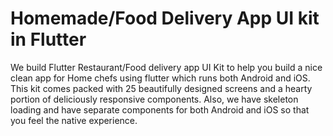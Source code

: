 # Homemade/Food Delivery App UI kit in Flutter

We build Flutter Restaurant/Food delivery app UI Kit to help you build a nice clean app for Home chefs using flutter which runs both Android and iOS. This kit comes packed with 25 beautifully designed screens and a hearty portion of deliciously responsive components. Also, we have skeleton loading and have separate components for both Android and iOS so that you feel the native experience.
